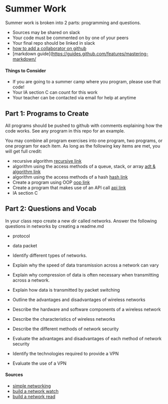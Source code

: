 # Summer Work

Summer work is broken into 2 parts: programming and questions. 

- Sources may be shared on slack 
- Your code must be commented on by one of your peers
- Your final repo should be linked in slack
- [how to add a collaborator on github](https://stackoverflow.com/questions/7920320/adding-a-collaborator-to-my-free-github-account)
- [markdown guide](https://guides.github.com/features/mastering-markdown/

#### Things to Consider

- If you are going to a summer camp where you program, please use that code!
- Your IA section C can count for this work
- Your teacher can be contacted via email for help at anytime

## Part 1: Programs to Create

All programs should be pushed to github with comments explaining how the code works. See any program in this repo for an example.

You may combine all program exercises into one program, two programs, or one program for each item. As long as the following key items are met, you will get full credit: 

- recursive algorithm [recursive link](https://gitlab.com/year_one_ibcs/year_of_dog/tree/master/unit_2)
- algorithm using the access methods of a queue, stack, or array [adt & algorithm link](https://gitlab.com/year_one_ibcs/year_of_dog/tree/master/adt)
- algorithm using the access methods of a hash [hash link](https://gitlab.com/year_one_ibcs/year_of_dog/tree/master/unit_0/programming/advanced_programs)
- Create a program using OOP [oop link](https://gitlab.com/year_one_ibcs/year_of_dog/tree/master/oop)
- Create a program that makes use of an API call [api link](https://gitlab.com/year_one_ibcs/year_of_dog/tree/master/apis)
- IA section C

## Part 2: Questions and Vocab

In your class repo create a new dir called networks. Answer the following questions in networks by creating a readme.md

- protocol 

- data packet

- Identify different types of networks.

- Explain why the speed of data transmission across a network can vary

- Explain why compression of data is often necessary when transmitting across a network.

- Explain how data is transmitted by packet switching

- Outline the advantages and disadvantages of wireless networks

- Describe the hardware and software components of a wireless network

- Describe the characteristics of wireless networks

- Describe the different methods of network security

- Evaluate the advantages and disadvantages of each method of network security

- Identify the technologies required to provide a VPN

- Evaluate the use of a VPN

#### Sources
- [simple networking](https://www.youtube.com/watch?v=7xiisZWRROw)
- [build a network watch](https://www.youtube.com/watch?v=W2F8Wa65_B4)
- [build a network read](https://www.dexterindustries.com/howto/setup-networking-for-a-camp-or-classroom-raspberry-pi-in-a-classroom/)

